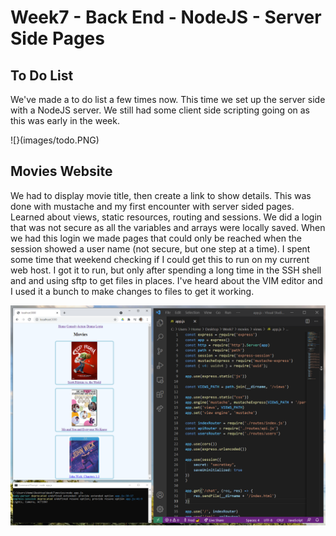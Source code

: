 # Week7 - Back End - NodeJS - Server Side Pages

## To Do List
We've made a to do list a few times now. This time we set up the server side with a NodeJS server. We still had some client side scripting going on as this was early in the week.

![}(images/todo.PNG)

## Movies Website
We had to display movie title, then create a link to show details. This was done with mustache and my first encounter with server sided pages. Learned about views, static resources, routing and sessions.
We did a login that was not secure as all the variables and arrays were locally saved. When we had this login we made pages that could only be reached when the session showed a user name (not secure, but one step at a time).
I spent some time that weekend checking if I could get this to run on my current web host. I got it to run, but only after spending a long time in the SSH shell and and using sftp to get files in places. I've heard about the VIM editor and I used it a bunch to make changes to files to get it working.

![](images/movie.PNG)
